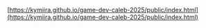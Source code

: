 [https://kymiira.github.io/game-dev-caleb-2025/public/index.html](https://kymiira.github.io/game-dev-caleb-2025/public/index.html)
